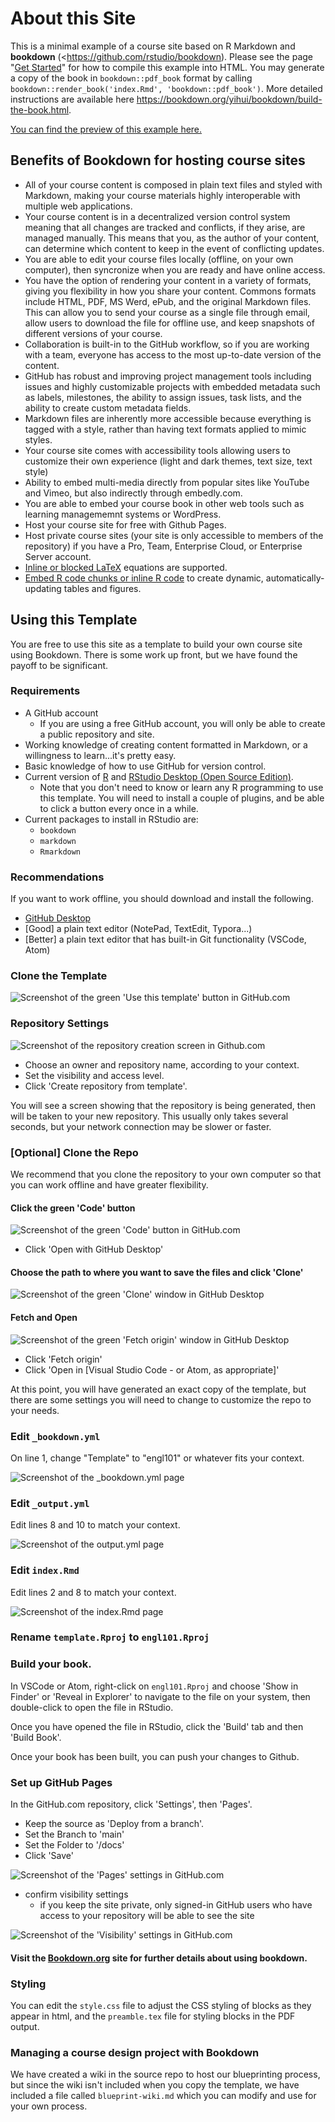 # About this Site

This is a minimal example of a course site based on R Markdown and **bookdown** (<https://github.com/rstudio/bookdown). Please see the page "[Get Started](https://bookdown.org/yihui/bookdown/get-started.html)" for how to compile this example into HTML. You may generate a copy of the book in `bookdown::pdf_book` format by calling `bookdown::render_book('index.Rmd', 'bookdown::pdf_book')`. More detailed instructions are available here <https://bookdown.org/yihui/bookdown/build-the-book.html>.

[You can find the preview of this example here.](https://twuonline.github.io/bookdown-template)

## Benefits of Bookdown for hosting course sites

- All of your course content is composed in plain text files and styled with Markdown, making your course materials highly interoperable with multiple web applications.  
- Your course content is in a decentralized version control system meaning that all changes are tracked and conflicts, if they arise, are managed manually. This means that you, as the author of your content, can determine which content to keep in the event of conflicting updates.  
- You are able to edit your course files locally (offline, on your own computer), then syncronize when you are ready and have online access.  
- You have the option of rendering your content in a variety of formats, giving you flexibility in how you share your content. Commons formats include HTML, PDF, MS Werd, ePub, and the original Markdown files. This can allow you to send your course as a single file through email, allow users to download the file for offline use, and keep snapshots of different versions of your course.  
- Collaboration is built-in to the GitHub workflow, so if you are working with a team, everyone has access to the most up-to-date version of the content.  
- GitHub has robust and improving project management tools including issues and highly customizable projects with embedded metadata such as labels, milestones, the ability to assign issues, task lists, and the ability to create custom metadata fields.  
- Markdown files are inherently more accessible because everything is tagged with a style, rather than having text formats applied to mimic styles.  
- Your course site comes with accessibility tools allowing users to customize their own experience (light and dark themes, text size, text style)  
- Ability to embed multi-media directly from popular sites like YouTube and Vimeo, but also indirectly through embedly.com.  
- You are able to embed your course book in other web tools such as learning managememnt systems or WordPress.  
- Host your course site for free with Github Pages.  
- Host private course sites (your site is only accessible to members of the repository) if you have a Pro, Team, Enterprise Cloud, or Enterprise Server account.  
- [Inline or blocked LaTeX](https://bookdown.org/yihui/bookdown/markdown-syntax.html#math-expressions) equations are supported.  
- [Embed R code chunks or inline R code](https://bookdown.org/yihui/bookdown/r-code.html#r-code) to create dynamic, automatically-updating tables and figures.  


## Using this Template

You are free to use this site as a template to build your own course site using Bookdown. There is some work up front, but we have found the payoff to be significant.

### Requirements

- A GitHub account  
  - If you are using a free GitHub account, you will only be able to create a public repository and site.  
- Working knowledge of creating content formatted in Markdown, or a willingness to learn...it's pretty easy.  
- Basic knowledge of how to use GitHub for version control.  
- Current version of [R](https://cran.r-project.org/) and [RStudio Desktop (Open Source Edition)](https://www.rstudio.com/products/rstudio/).  
  - Note that you don't need to know or learn any R programming to use this template. You will need to install a couple of plugins, and be able to click a button every once in a while.  
- Current packages to install in RStudio are:  
  - `bookdown`  
  - `markdown`  
  - `Rmarkdown`  

### Recommendations

If you want to work offline, you should download and install the following.

- [GitHub Desktop](https://desktop.github.com/)  
- [Good] a plain text editor (NotePad, TextEdit, Typora...)  
- [Better] a plain text editor that has built-in Git functionality (VSCode, Atom)  

### Clone the Template

![Screenshot of the green 'Use this template' button in GitHub.com](assets/readme/clone.png)

### Repository Settings

![Screenshot of the repository creation screen in Github.com](assets/readme/settings.png)

- Choose an owner and repository name, according to your context.  
- Set the visibility and access level.  
- Click 'Create repository from template'.  

You will see a screen showing that the repository is being generated, then will be taken to your new repository. This usually only takes several seconds, but your network connection may be slower or faster.

### [Optional] Clone the Repo

We recommend that you clone the repository to your own computer so that you can work offline and have greater flexibility.

#### Click the green 'Code' button

![Screenshot of the green 'Code' button in GitHub.com](assets/readme/clone2.png)

- Click 'Open with GitHub Desktop'  

#### Choose the path to where you want to save the files and click 'Clone'

![Screenshot of the green 'Clone' window in GitHub Desktop](assets/readme/ghdt.png)

#### Fetch and Open

![Screenshot of the green 'Fetch origin' window in GitHub Desktop](assets/readme/ghdt.png)

- Click 'Fetch origin'  
- Click 'Open in [Visual Studio Code - or Atom, as appropriate]'  

At this point, you will have generated an exact copy of the template, but there are some settings you will need to change to customize the repo to your needs. 
### Edit `_bookdown.yml`

On line 1, change "Template" to "engl101" or whatever fits your context.

![Screenshot of the _bookdown.yml page](assets/readme/bookdown.png)

### Edit `_output.yml`

Edit lines 8 and 10 to match your context.

![Screenshot of the output.yml page](assets/readme/output.png)

### Edit `index.Rmd`

Edit lines 2 and 8 to match your context.

![Screenshot of the index.Rmd page](assets/readme/index.png)

### Rename `template.Rproj` to `engl101.Rproj`

### Build your book.

In VSCode or Atom, right-click on `engl101.Rproj` and choose 'Show in Finder' or 'Reveal in Explorer' to navigate to the file on your system, then double-click to open the file in RStudio.

Once you have opened the file in RStudio, click the 'Build' tab and then 'Build Book'.

Once your book has been built, you can push your changes to Github.

### Set up GitHub Pages

In the GitHub.com repository, click 'Settings', then 'Pages'.

- Keep the source as 'Deploy from a branch'.  
- Set the Branch to 'main'  
- Set the Folder to '/docs'  
- Click 'Save'  

![Screenshot of the 'Pages' settings in GitHub.com](assets/readme/pages.png)

- confirm visibility settings
  - if you keep the site private, only signed-in GitHub users who have access to your repository will be able to see the site

![Screenshot of the 'Visibility' settings in GitHub.com](assets/readme/visibility.png)


#### Visit the [Bookdown.org](https://bookdown.org/yihui/bookdown/) site for further details about using bookdown.

### Styling

You can edit the `style.css` file to adjust the CSS styling of blocks as they appear in html, and the `preamble.tex` file for styling blocks in the PDF output.

### Managing a course design project with Bookdown

We have created a wiki in the source repo to host our blueprinting process, but since the wiki isn't included when you copy the template, we have included a file called `blueprint-wiki.md` which you can modify and use for your own process.